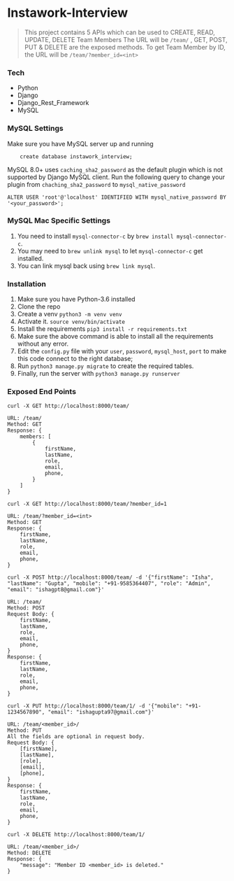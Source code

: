 # Instawork-Interview 
> This project contains 5 APIs 
> which can be used to CREATE, READ, UPDATE, DELETE Team Members
> The URL will be `/team/` , GET, POST, PUT & DELETE are the exposed methods.
> To get Team Member by ID, the URL will be `/team/?member_id=<int>`

### Tech
* Python
* Django
* Django_Rest_Framework
* MySQL

### MySQL Settings
Make sure you have MySQL server up and running
```
    create database instawork_interview;
```
MySQL 8.0+ uses `caching_sha2_password` as the default plugin which is not supported by Django MySQL client.
Run the following query to change your plugin from `chaching_sha2_password` to `mysql_native_password`
```
ALTER USER 'root'@'localhost' IDENTIFIED WITH mysql_native_password BY '<your_password>';
```

### MySQL Mac Specific Settings
1) You need to install `mysql-connector-c` by `brew install mysql-connector-c`.
2) You may need to `brew unlink mysql` to let `mysql-connector-c` get installed.
3) You can link mysql back using `brew link mysql`.

### Installation
1) Make sure you have Python-3.6 installed
2) Clone the repo
3) Create a venv `python3 -m venv venv`
4) Activate it. `source venv/bin/activate`
4) Install the requirements `pip3 install -r requirements.txt`
5) Make sure the above command is able to install all the requirements without any error.
6) Edit the `config.py` file with your `user`, `password`, `mysql_host`, `port` to make this code connect to the right database;
7) Run `python3 manage.py migrate` to create the required tables.
8) Finally, run the server with `python3 manage.py runserver`

### Exposed End Points
`curl -X GET http://localhost:8000/team/`
```
URL: /team/
Method: GET 
Response: {
    members: [
        {
            firstName,
            lastName,
            role,
            email,
            phone,
        }
    ]
}
```
&NewLine;
`curl -X GET http://localhost:8000/team/?member_id=1`
```
URL: /team/?member_id=<int>
Method: GET 
Response: {
    firstName,
    lastName,
    role,
    email,
    phone,
}
```
&NewLine;
`curl -X POST http://localhost:8000/team/ -d '{"firstName": "Isha", "lastName": "Gupta", "mobile": "+91-9585364407", "role": "Admin", "email": "ishagpt8@gmail.com"}'`
```
URL: /team/
Method: POST 
Request Body: {
    firstName,
    lastName,
    role,
    email,
    phone,
}
Response: {
    firstName,
    lastName,
    role,
    email,
    phone,
}
```
&NewLine;
 `curl -X PUT http://localhost:8000/team/1/ -d '{"mobile": "+91-1234567890", "email": "ishagupta97@gmail.com"}'`
```
URL: /team/<member_id>/
Method: PUT
All the fields are optional in request body.
Request Body: {
    [firstName],
    [lastName],
    [role],
    [email],
    [phone],
}
Response: {
    firstName,
    lastName,
    role,
    email,
    phone,
}
```
&NewLine;
`curl -X DELETE http://localhost:8000/team/1/`
```
URL: /team/<member_id>/
Method: DELETE
Response: {
    "message": "Member ID <member_id> is deleted."
}
```

